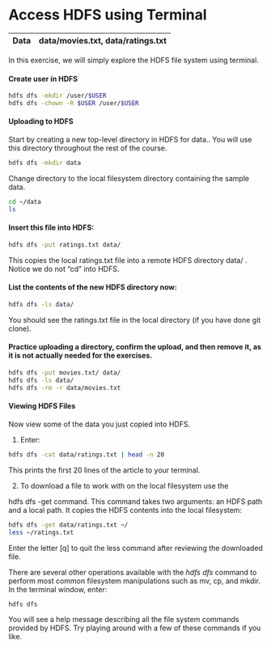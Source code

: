 Access HDFS using Terminal
=================

|	Data		| data/movies.txt, data/ratings.txt |
| ------------- |:---------------:|

In this exercise, we will simply explore the HDFS file system using terminal.

#### Create user in HDFS
```bash
hdfs dfs -mkdir /user/$USER
hdfs dfs -chown -R $USER /user/$USER
```

#### Uploading to HDFS
Start by creating a new top-level directory in HDFS for data.. You will use this directory throughout the rest of the course.
```bash
hdfs dfs -mkdir data
```
Change directory to the local filesystem directory containing the sample data.
```bash
cd ~/data
ls
```	
#### Insert this file into HDFS:
```bash
hdfs dfs -put ratings.txt data/
```

This copies the local ratings.txt file into a remote HDFS directory data/ . Notice we do not “cd” into HDFS.

#### List the contents of the new HDFS directory now:
```bash
hdfs dfs -ls data/
```
You should see the ratings.txt file in the local directory (if you have done git clone).


#### Practice uploading a directory, confirm the upload, and then remove it, as it is not actually needed for the exercises.
```bash
hdfs dfs -put movies.txt/ data/
hdfs dfs -ls data/
hdfs dfs -rm -r data/movies.txt
```

#### Viewing HDFS Files
Now view some of the data you just copied into HDFS.

1. Enter:
```bash
hdfs dfs -cat data/ratings.txt | head -n 20
```

This prints the first 20 lines of the article to your terminal.

2. To download a file to work with on the local filesystem use the

hdfs dfs -get command. This command takes two arguments: an HDFS path and a local path. It copies the HDFS contents into the local filesystem:
```bash
hdfs dfs -get data/ratings.txt ~/
less ~/ratings.txt
```

Enter the letter [q] to quit the less command after reviewing the downloaded
file.

There are several other operations available with the *hdfs dfs* command to perform 
most common filesystem manipulations such as mv, cp, and mkdir. In the terminal window, enter:

```bash
hdfs dfs
```

You will 
see a help message describing all the file system commands provided by
HDFS. Try playing around with a few of these commands if you like.
